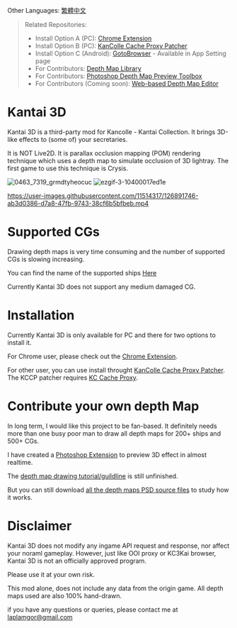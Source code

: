 

Other Languages: [繁體中文](https://github.com/laplamgor/kantai3d/blob/main/README.zh-Hant.md)

> Related Repositories:
> * Install Option A (PC): [Chrome Extension](https://github.com/laplamgor/kantai3d-chrome-extension)
> * Install Option B (PC): [KanColle Cache Proxy Patcher](https://github.com/laplamgor/kantai3d-kccp-patcher)
> * Install Option C (Android): [GotoBrowser](https://github.com/antest1/GotoBrowser) - Available in App Setting page
> * For Contributors: [Depth Map Library](https://github.com/laplamgor/kantai3d-depth-maps)
> * For Contributors: [Photoshop Depth Map Preview Toolbox](https://github.com/laplamgor/kantai3d-photoshop-extension)
> * For Contributors (Coming soon): [Web-based Depth Map Editor](https://github.com/laplamgor/kantai3d-online-editor)


# Kantai 3D
Kantai 3D is a third-party mod for Kancolle - Kantai Collection. It brings 3D-like effects to (some of) your secretaries. 

It is NOT Live2D. It is parallax occlusion mapping (POM) rendering technique which uses a depth map to simulate occlusion of 3D lightray. The first game to use this technique is Crysis.

![0463_7319_grmdtyheocuc](https://user-images.githubusercontent.com/11514317/96752931-b8a0c980-1401-11eb-8e42-1b02b336435d.gif) ![ezgif-3-10400017ed1e](https://user-images.githubusercontent.com/11514317/97005334-e0fb0600-1570-11eb-97b3-85896c1a463b.gif)


https://user-images.githubusercontent.com/11514317/126891746-ab3d0386-d7a8-47fb-9743-38cf6b5bfbeb.mp4

# Supported CGs

Drawing depth maps is very time consuming and the number of supported CGs is slowing increasing.

You can find the name of the supported ships [Here](https://github.com/users/laplamgor/projects/1#column-10244994)

Currently Kantai 3D does not support any medium damaged CG.

# Installation

Currently Kantai 3D is only available for PC and there for two options to install it.

For Chrome user, please check out the [Chrome Extension](https://github.com/laplamgor/kantai3d-chrome-extension).

For other user, you can use install throught [KanColle Cache Proxy Patcher](https://github.com/laplamgor/kantai3d-kccp-patcher).
The KCCP patcher requires [KC Cache Proxy](https://github.com/Tibowl/KCCacheProxy). 

# Contribute your own depth Map

In long term, I would like this project to be fan-based. It definitely needs more than one busy poor man to draw all depth maps for 200+ ships and 500+ CGs.

I have created a [Photoshop Extension](https://github.com/laplamgor/kantai3d-photoshop-extension) to preview 3D effect in almost realtime.

The [depth map drawing tutorial/guildline](https://github.com/laplamgor/kantai3d-depth-maps/wiki/0.-Before-You-Start) is still unfinished.

But you can still download [all the depth maps PSD source files](https://github.com/laplamgor/kantai3d-depth-maps) to study how it works.


# Disclaimer
Kantai 3D does not modify any ingame API request and response, nor affect your noraml gameplay.
However, just like OOI proxy or KC3Kai browser, Kantai 3D is not an officially approved program.

Please use it at your own risk. 


This mod alone, does not include any data from the origin game. All depth maps used are also 100% hand-drawn. 

if you have any questions or queries, please contact me at laplamgor@gmail.com
